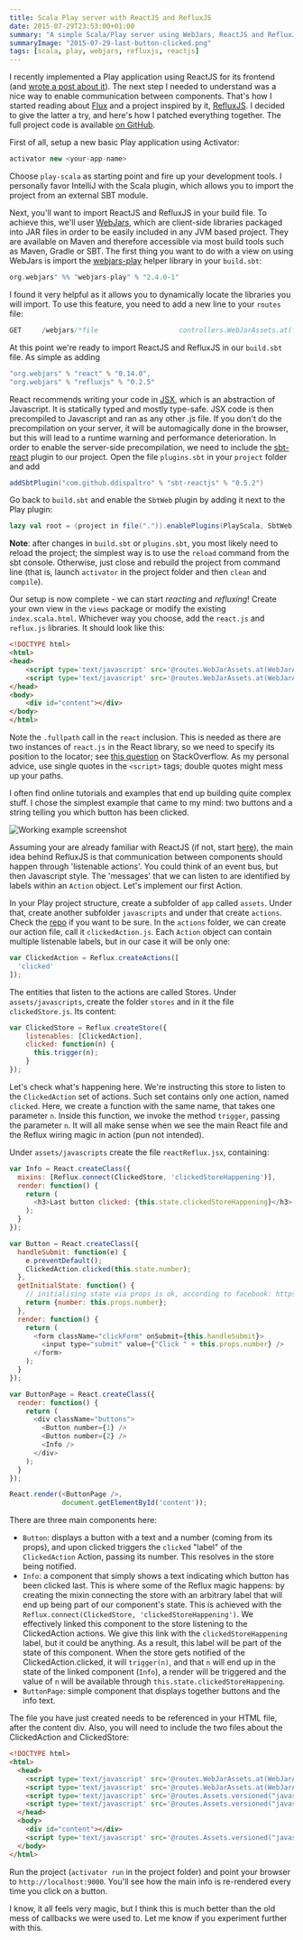 ```yaml
---
title: Scala Play server with ReactJS and RefluxJS
date: 2015-07-29T23:53:00+01:00
summary: "A simple Scala/Play server using WebJars, ReactJS and RefluxJS for the frontend."
summaryImage: "2015-07-29-last-button-clicked.png"
tags: [scala, play, webjars, refluxjs, reactjs]
---
```


I recently implemented a Play application using ReactJS for its frontend (and [wrote a post about it](http://ticofab.io/react-js-tutorial-with-play_scala_webjars/)). The next step I needed to understand was a nice way to enable communication between components. That's how I started reading about [Flux](http://blogs.atlassian.com/2014/08/flux-architecture-step-by-step/) and a project inspired by it, [RefluxJS](https://github.com/reflux/refluxjs). I decided to give the latter a try, and here's how I patched everything together. The full project code is available [on GitHub](https://github.com/ticofab/simple-play-scala-reactjs-refluxjs-server).

First of all, setup a new basic Play application using Activator:

```scala
activator new <your-app-name>
```

Choose `play-scala` as starting point and fire up your development tools. I personally favor IntelliJ with the Scala plugin, which allows you to import the project from an external SBT module.

Next, you'll want to import ReactJS and RefluxJS in your build file. To achieve this, we'll user [WebJars](http://www.webjars.org), which are client-side libraries packaged into JAR files in order to be easily included in any JVM based project. They are available on Maven and therefore accessible via most build tools such as Maven, Gradle or SBT. The first thing you want to do with a view on using WebJars is import the [webjars-play](http://www.webjars.org/documentation) helper library in your `build.sbt`:

```scala
org.webjars" %% "webjars-play" % "2.4.0-1"
```

I found it very helpful as it allows you to dynamically locate the libraries you will import. To use this feature, you need to add a new line to your `routes` file:

```scala
GET     /webjars/*file                    controllers.WebJarAssets.at(file)
```

At this point we're ready to import ReactJS and RefluxJS in our `build.sbt` file. As simple as adding

```scala
"org.webjars" % "react" % "0.14.0",
"org.webjars" % "refluxjs" % "0.2.5"
```

React recommends writing your code in [JSX](https://jsx.github.io), which is an abstraction of Javascript. It is statically typed and mostly type-safe. JSX code is then precompiled to Javascript and ran as any other .js file. If you don't do the precompilation on your server, it will be automagically done in the browser, but this will lead to a runtime warning and performance deterioration. In order to enable the server-side precompilation, we need to include the [sbt-react](https://github.com/ddispaltro/sbt-reactjs) plugin to our project. Open the file `plugins.sbt` in your `project` folder and add

```scala
addSbtPlugin("com.github.ddispaltro" % "sbt-reactjs" % "0.5.2")
```

Go back to `build.sbt` and enable the `SbtWeb` plugin by adding it next to the Play plugin:

```scala
lazy val root = (project in file(".")).enablePlugins(PlayScala, SbtWeb)
```

**Note**: after changes in `build.sbt` or `plugins.sbt`, you most likely need to reload the project; the simplest way is to use the `reload` command from the sbt console. Otherwise, just close and rebuild the project from command line (that is, launch `activator` in the project folder and then `clean` and `compile`).

Our setup is now complete - we can start *reacting* and *refluxing*!
Create your own view in the `views` package or modify the existing `index.scala.html`. Whichever way you choose, add the `react.js` and `reflux.js` libraries. It should look like this:

```html
<!DOCTYPE html>
<html>
<head>
    <script type='text/javascript' src='@routes.WebJarAssets.at(WebJarAssets.fullPath("react", "react.js"))'></script>
    <script type='text/javascript' src='@routes.WebJarAssets.at(WebJarAssets.locate("reflux.js"))'></script>
</head>
<body>
    <div id="content"></div>
</body>
</html>
```

Note the `.fullpath` call in the `react` inclusion. This is needed as there are two instances of `react.js` in the React library, so we need to specify its position to the locator; see [this question](http://stackoverflow.com/questions/28347769/why-cant-i-access-the-file-react-js-from-the-react-0-12-2-webjar) on StackOverflow. As my personal advice,  use single quotes in the `<script>` tags; double quotes might mess up your paths.

I often find online tutorials and examples that end up building quite complex stuff. I chose the simplest example that came to my mind: two buttons and a string telling you which button has been clicked.

![Working example screenshot](/images/2015-07-29-last-button-clicked.png)

Assuming your are already familiar with ReactJS (if not, start [here](http://facebook.github.io/react/)), the main idea behind RefluxJS is that communication between components should happen through 'listenable actions'. You could think of an event bus, but then Javascript style. The 'messages' that we can listen to are identified by labels within an `Action` object. Let's implement our first Action.

In your Play project structure, create a subfolder of `app` called `assets`. Under that, create another subfolder `javascripts` and under that create `actions`. Check the [repo](https://github.com/ticofab/simple-play-scala-reactjs-refluxjs-server) if you want to be sure. In the `actions` folder, we can create our action file, call it `clickedAction.js`. Each `Action` object can contain multiple listenable labels, but in our case it will be only one:

```javascript
var ClickedAction = Reflux.createActions([
  'clicked'
]);
```

The entities that listen to the actions are called Stores. Under `assets/javascripts`, create the folder `stores` and in it the file `clickedStore.js`. Its content:

```javascript
var ClickedStore = Reflux.createStore({
    listenables: [ClickedAction],
    clicked: function(n) {
      this.trigger(n);
    }
});
```

Let's check what's happening here. We're instructing this store to listen to the `ClickedAction` set of actions. Such set contains only one action, named `clicked`. Here, we create a function with the same name, that takes one parameter `n`. Inside this function, we invoke the method `trigger`, passing the parameter `n`. It will all make sense when we see the main React file and the Reflux wiring magic in action (pun not intended).

Under `assets/javascripts` create the file `reactReflux.jsx`, containing:

```javascript
var Info = React.createClass({
  mixins: [Reflux.connect(ClickedStore, 'clickedStoreHappening')],
  render: function() {
    return (
      <h3>Last button clicked: {this.state.clickedStoreHappening}</h3>
    );
  }
});

var Button = React.createClass({
  handleSubmit: function(e) {
    e.preventDefault();
    ClickedAction.clicked(this.state.number);
  },
  getInitialState: function() {
    // initialising state via props is ok, according to facebook: https://goo.gl/bT4yVg
    return {number: this.props.number};
  },
  render: function() {
    return (
      <form className="clickForm" onSubmit={this.handleSubmit}>
        <input type="submit" value={"Click " + this.props.number} />
      </form>
    );
  }
});

var ButtonPage = React.createClass({
  render: function() {
    return (
      <div className="buttons">
        <Button number={1} />
        <Button number={2} />
        <Info />
      </div>
    );
  }
});

React.render(<ButtonPage />,
             document.getElementById('content'));
```

There are three main components here:

* `Button`: displays a button with a text and a number (coming from its props), and upon clicked triggers the `clicked` "label" of the `ClickedAction` Action, passing its number. This resolves in the store being notified.
* `Info`: a component that simply shows a text indicating which button has been clicked last. This is where some of the Reflux magic happens: by creating the mixin connecting the store with an arbitrary label that will end up being part of our component's state. This is achieved with the `Reflux.connect(ClickedStore, 'clickedStoreHappening')`. We effectively linked this component to the store listening to the ClickedAction actions. We give this link with the `clickedStoreHappening` label, but it could be anything. As a result, this label will be part of the state of this component. When the store gets notified of the ClickedAction.clicked, it will `trigger(n)`, and that `n` will end up in the state of the linked component (`Info`), a render will be triggered and the value of `n` will be available through `this.state.clickedStoreHappening`.
* `ButtonPage`: simple component that displays together buttons and the info text.

The file you have just created needs to be referenced in your HTML file, after the content div. Also, you will need to include the two files about the ClickedAction and ClickedStore:

```html
<!DOCTYPE html>
<html>
  <head>
    <script type='text/javascript' src='@routes.WebJarAssets.at(WebJarAssets.fullPath("react", "react.js"))'></script>
    <script type='text/javascript' src='@routes.WebJarAssets.at(WebJarAssets.locate("reflux.js"))'></script>
    <script type='text/javascript' src='@routes.Assets.versioned("javascripts/actions/clickedAction.js")'></script>
    <script type='text/javascript' src='@routes.Assets.versioned("javascripts/stores/clickedStore.js")'></script>
  </head>
  <body>
    <div id="content"></div>
    <script type='text/javascript' src='@routes.Assets.versioned("javascripts/reactReflux.js")'></script>
  </body>
</html>
```

Run the project (`activator run` in the project folder) and point your browser to `http://localhost:9000`. You'll see how the main info is re-rendered every time you click on a button.

I know, it all feels very magic, but I think this is much better than the old mess of callbacks we were used to. Let me know if you experiment further with this.

